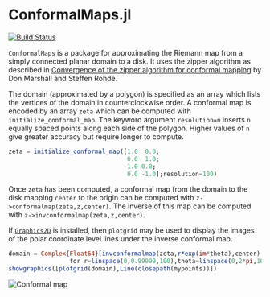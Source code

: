 # ConformalMaps.jl

[![Build Status](https://travis-ci.org/sswatson/ConformalMaps.jl.svg?branch=master)](https://travis-ci.org/sswatson/ConformalMaps.jl)

`ConformalMaps` is a package for approximating the Riemann map from a
simply connected planar domain to a disk. It uses the zipper algorithm as
described in
[Convergence of the zipper algorithm for conformal mapping](http://arxiv.org/abs/math/0605532)
by Don Marshall and Steffen Rohde.

The domain (approximated by a polygon) is specified as an array which lists
the vertices of the domain in counterclockwise order. A conformal map is
encoded by an array `zeta` which can be computed with
`initialize_conformal_map`. The keyword argument `resolution=n` inserts `n`
equally spaced points along each side of the polygon. Higher values of `n`
give greater accuracy but require longer to compute. 

```julia
zeta = initialize_conformal_map([1.0  0.0;
	                             0.0  1.0;
							    -1.0 0.0;
								 0.0 -1.0];resolution=100)
```

Once `zeta` has been computed, a conformal map from the domain to the disk
mapping `center` to the origin can be computed with
`z->conformalmap(zeta,z,center)`. The inverse of this map can be computed with
`z->invconformalmap(zeta,z,center)`.

If [`Graphics2D`](https://github.com/sswatson/Graphics2D.jl) is installed,
then `plotgrid` may be used to display the images of the polar coordinate
level lines under the inverse conformal map. 

```julia
domain = Complex{Float64}[invconformalmap(zeta,r*exp(im*theta),center) 
                 for r=linspace(0,0.99999,100),theta=linspace(0,2*pi,100)]
showgraphics([plotgrid(domain),Line(closepath(mypoints))])
```

![Conformal map](https://github.com/sswatson/ConformalMaps.jl/images/square.png)

